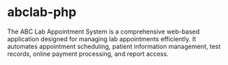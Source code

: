 # abclab-php
The ABC Lab Appointment System is a comprehensive web-based application designed for managing lab appointments efficiently. It automates appointment scheduling, patient information management, test records, online payment processing, and report access. 


